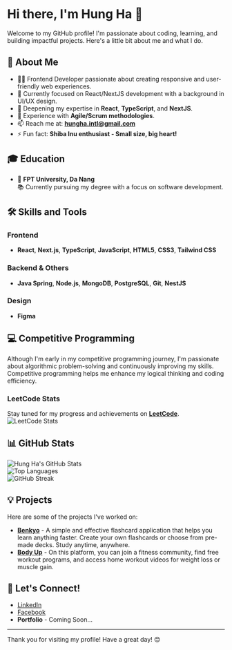 # Hi there, I'm Hung Ha 👋

Welcome to my GitHub profile! I'm passionate about coding, learning, and building impactful projects. Here's a little bit about me and what I do.

## 🚀 About Me
- 👨‍💻 Frontend Developer passionate about creating responsive and user-friendly web experiences.
- 🔭 Currently focused on React/NextJS development with a background in UI/UX design.
- 🌱 Deepening my expertise in **React**, **TypeScript**, and **NextJS**.
- 💼 Experience with **Agile/Scrum methodologies**.
- 📫 Reach me at: **hungha.intl@gmail.com**
- ⚡ Fun fact: **Shiba Inu enthusiast - Small size, big heart!**

## 🎓 Education
- 📍 **FPT University, Da Nang**  
  📚 Currently pursuing my degree with a focus on software development.

## 🛠️ Skills and Tools
### Frontend
- **React**, **Next.js**, **TypeScript**, **JavaScript**, **HTML5**, **CSS3**, **Tailwind CSS**

### Backend & Others
- **Java Spring**, **Node.js**, **MongoDB**, **PostgreSQL**, **Git**, **NestJS**

### Design
- **Figma**

## 💻 Competitive Programming
Although I'm early in my competitive programming journey, I'm passionate about algorithmic problem-solving and continuously improving my skills. Competitive programming helps me enhance my logical thinking and coding efficiency.

### LeetCode Stats
Stay tuned for my progress and achievements on **[LeetCode](https://leetcode.com/u/quanghung309)**.
![LeetCode Stats](https://leetcard.jacoblin.cool/quanghung309?theme=light&font=Karma&ext=heatmap)





## 📊 GitHub Stats
![Hung Ha's GitHub Stats](https://github-readme-stats.vercel.app/api?username=quanghung309&show_icons=true&theme=radical)  
![Top Languages](https://github-readme-stats.vercel.app/api/top-langs/?username=quanghung309&layout=compact&theme=radical)  
![GitHub Streak](https://github-readme-streak-stats.herokuapp.com/?user=quanghung309&theme=radical)

## 💡 Projects
Here are some of the projects I've worked on:
- **[Benkyo](#)** - A simple and effective flashcard application that helps you learn anything faster. Create your own flashcards or choose from pre-made decks. Study anytime, anywhere.
- **[Body Up](#)** - On this platform, you can join a fitness community, find free workout programs, and access home workout videos for weight loss or muscle gain.

## 🤝 Let's Connect!
- [LinkedIn](#)
- [Facebook](#)
- **Portfolio** - Coming Soon...

---

Thank you for visiting my profile! Have a great day! 😊
